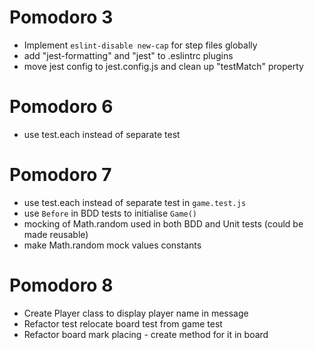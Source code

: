 # Pomodoro 3

-   Implement `eslint-disable new-cap` for step files globally
-   add "jest-formatting" and "jest" to .eslintrc plugins
-   move jest config to jest.config.js and clean up "testMatch" property


# Pomodoro 6

-   use test.each instead of separate test

# Pomodoro 7

-   use test.each instead of separate test in `game.test.js`
-   use `Before` in BDD tests to initialise `Game()`
-   mocking of Math.random used in both BDD and Unit tests (could be made reusable)
-   make Math.random mock values constants

# Pomodoro 8

- Create Player class to display player name in message
- Refactor test relocate board test from game test
- Refactor board mark placing - create method for it in board

